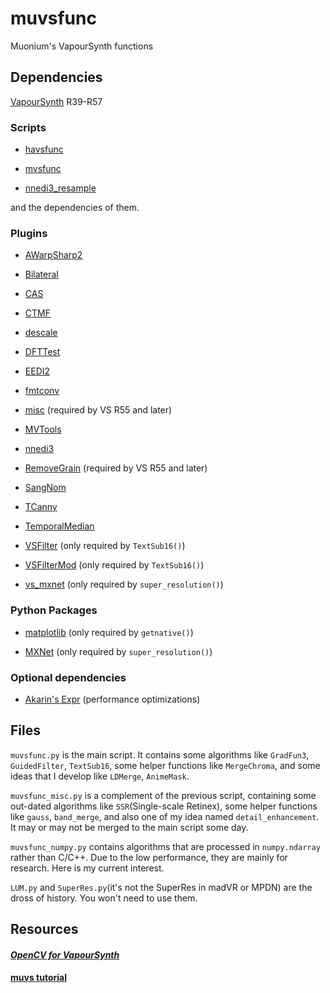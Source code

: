 # muvsfunc
Muonium's VapourSynth functions

## Dependencies
[VapourSynth](https://github.com/vapoursynth/vapoursynth) R39-R57

### Scripts
- [havsfunc](https://github.com/HomeOfVapourSynthEvolution/havsfunc)

- [mvsfunc](https://github.com/HomeOfVapourSynthEvolution/mvsfunc)

- [nnedi3_resample](https://github.com/HomeOfVapourSynthEvolution/nnedi3_resample)

and the dependencies of them.

### Plugins
- [AWarpSharp2](https://github.com/dubhater/vapoursynth-awarpsharp2)

- [Bilateral](https://github.com/HomeOfVapourSynthEvolution/VapourSynth-Bilateral)

- [CAS](https://github.com/HomeOfVapourSynthEvolution/VapourSynth-CAS)

- [CTMF](https://github.com/HomeOfVapourSynthEvolution/VapourSynth-CTMF)

- [descale](https://github.com/Irrational-Encoding-Wizardry/descale)

- [DFTTest](https://github.com/HomeOfVapourSynthEvolution/VapourSynth-DFTTest)

- [EEDI2](https://github.com/HomeOfVapourSynthEvolution/VapourSynth-EEDI2)

- [fmtconv](https://github.com/EleonoreMizo/fmtconv)

- [misc](https://github.com/vapoursynth/vs-miscfilters-obsolete) (required by VS R55 and later)

- [MVTools](https://github.com/dubhater/vapoursynth-mvtools)

- [nnedi3](https://github.com/dubhater/vapoursynth-nnedi3)

- [RemoveGrain](https://github.com/vapoursynth/vs-removegrain) (required by VS R55 and later)

- [SangNom](https://bitbucket.org/James1201/vapoursynth-sangnom)

- [TCanny](https://github.com/HomeOfVapourSynthEvolution/VapourSynth-TCanny)

- [TemporalMedian](https://github.com/dubhater/vapoursynth-temporalmedian)

- [VSFilter](https://github.com/HomeOfVapourSynthEvolution/VSFilter) (only required by `TextSub16()`)

- [VSFilterMod](https://github.com/sorayuki/VSFilterMod) (only required by `TextSub16()`)

- [vs_mxnet](https://github.com/kice/vs_mxnet) (only required by `super_resolution()`)

### Python Packages
- [matplotlib](https://github.com/matplotlib/matplotlib) (only required by `getnative()`)

- [MXNet](https://github.com/apache/incubator-mxnet) (only required by `super_resolution()`)

### Optional dependencies
- [Akarin's Expr](https://github.com/AkarinVS/vapoursynth-plugin) (performance optimizations)


## Files
`muvsfunc.py` is the main script. It contains some algorithms like `GradFun3`, `GuidedFilter`, `TextSub16`, some helper functions like `MergeChroma`, and some ideas that I develop like `LDMerge`, `AnimeMask`.

`muvsfunc_misc.py` is a complement of the previous script, containing some out-dated algorithms like `SSR`(Single-scale Retinex), some helper functions like `gauss`, `band_merge`, and also one of my idea named `detail_enhancement`. It may or may not be merged to the main script some day.

`muvsfunc_numpy.py` contains algorithms that are processed in `numpy.ndarray` rather than C/C++. Due to the low performance, they are mainly for research. Here is my current interest.

`LUM.py` and `SuperRes.py`(it's not the SuperRes in madVR or MPDN) are the dross of history. You won't need to use them.

## Resources

#### **_[OpenCV for VapourSynth](https://github.com/WolframRhodium/muvsfunc/wiki/OpenCV-Python-for-VapourSynth)_**

#### [muvs tutorial](https://github.com/WolframRhodium/muvsfunc/wiki/muvs-tutorial)
